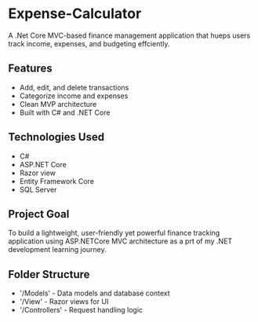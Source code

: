 # Expense-Calculator
A .Net Core MVC-based finance management application that hueps users track income, expenses, and budgeting effciently.

## Features
- Add, edit, and delete transactions
- Categorize income and expenses
- Clean MVP architecture
- Built with C# and .NET Core

## Technologies Used
- C#
- ASP.NET Core
- Razor view
- Entity Framework Core
- SQL Server

## Project Goal
To build a lightweight, user-friendly yet powerful finance tracking application using ASP.NETCore MVC architecture as a prt of my .NET development learning journey.

## Folder Structure
- '/Models' - Data models and database context
- '/View' - Razor views for UI
- '/Controllers' - Request handling logic
